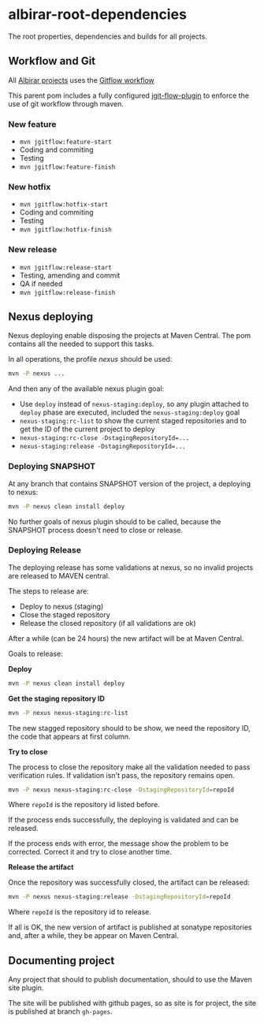 # albirar-root-dependencies
The root properties, dependencies and builds for all projects.

## Workflow and Git

All [Albirar projects](https://albirar.cat "albirar") uses the [Gitflow workflow](https://www.atlassian.com/git/tutorials/comparing-workflows/gitflow-workflow "GitFlow workflow")

This parent pom includes a fully configured [jgit-flow-plugin](https://bitbucket.org/atlassian/jgit-flow/wiki/Home "jgit-flow plugin") to enforce the use of git workflow through maven.

### New feature

* `mvn jgitflow:feature-start`
* Coding and commiting
* Testing
*  `mvn jgitflow:feature-finish`

### New hotfix

* `mvn jgitflow:hotfix-start`
* Coding and commiting
* Testing
*  `mvn jgitflow:hotfix-finish`

### New release

* `mvn jgitflow:release-start`
* Testing, amending and commit
* QA if needed
*  `mvn jgitflow:release-finish`

## Nexus deploying

Nexus deploying enable disposing the projects at Maven Central. The pom contains all the needed to support this tasks.

In all operations, the profile *nexus* should be used:

```bash
mvn -P nexus ...
```

And then any of the available nexus plugin goal:

* Use `deploy` instead of `nexus-staging:deploy`, so any plugin attached to `deploy` phase are executed, included the `nexus-staging:deploy` goal
* `nexus-staging:rc-list` to show the current staged repositories and to get the ID of the current project to deploy
* `nexus-staging:rc-close -DstagingRepositoryId=...`
* `nexus-staging:release -DstagingRepositoryId=...`

### Deploying SNAPSHOT

At any branch that contains SNAPSHOT version of the project, a deploying to nexus:

```bash
mvn -P nexus clean install deploy
```

No further goals of nexus plugin should to be called, because the SNAPSHOT process doesn't need to close or release.

### Deploying Release

The deploying release has some validations at nexus, so no invalid projects are released to MAVEN central.

The steps to release are:

* Deploy to nexus (staging)
* Close the staged repository
* Release the closed repository (if all validations are ok)

After a while (can be 24 hours) the new artifact will be at Maven Central.

Goals to release:

**Deploy**


```bash
mvn -P nexus clean install deploy
```

**Get the staging repository ID**

```bash
mvn -P nexus nexus-staging:rc-list
```

The new stagged repository should to be show, we need the repository ID, the code that appears at first column.

**Try to close**

The process to close the repository make all the validation needed to pass verification rules. If validation isn't pass, the repository remains open.

```bash
mvn -P nexus nexus-staging:rc-close -DstagingRepositoryId=repoId
```

Where `repoId` is the repository id listed before.

If the process ends successfully, the deploying is validated and can be released.

If the process ends with error, the message show the problem to be corrected. Correct it and try to close another time.

**Release the artifact**

Once the repository was successfully closed, the artifact can be released:

```bash
mvn -P nexus nexus-staging:release -DstagingRepositoryId=repoId
```

Where `repoId` is the repository id to release.

If all is OK, the new version of artifact is published at sonatype repositories and, after a while, they be appear on Maven Central.

## Documenting project

Any project that should to publish documentation, should to use the Maven site plugin.

The site will be published with github pages, so as site is for project, the site is published at branch `gh-pages`.





